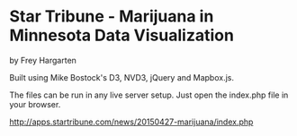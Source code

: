Star Tribune - Marijuana in Minnesota Data Visualization
================

by Frey Hargarten

Built using Mike Bostock's D3, NVD3, jQuery and Mapbox.js.

The files can be run in any live server setup. Just open the index.php file in your browser.

http://apps.startribune.com/news/20150427-marijuana/index.php